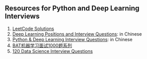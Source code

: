 ## Resources for Python and Deep Learning Interviews
1. [LeetCode Solutions](https://github.com/azl397985856/leetcode)
2. [Deep Learning Positions and Interview Questions](https://github.com/HarleysZhang/2019_algorithm_intern_information): in Chinese
3. [Python & Deep Learning Interview Questions](https://github.com/imhuay/Algorithm_Interview_Notes-Chinese): in Chinese
4. [BAT机器学习面试1000题系列](https://huangqinjian.blog.csdn.net/article/details/78796328)
5. [120 Data Science Interview Questions](https://github.com/kojino/120-Data-Science-Interview-Questions)
